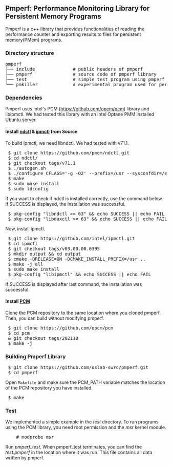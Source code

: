 ## Pmperf: Performance Monitoring Library for Persistent Memory Programs

Pmperf is a c++ library that provides functionalities of reading the performance counter and exporting results to files for persistent memory(PMem) programs.

### Directory structure
<pre>
pmperf
├── include              # public headers of pmperf 
├── pmperf               # source code of pmperf library 
├── test                 # simple test program using pmperf 
└── pmkiller             # experimental program used for persistent memory endurance measurement
</pre>

### Dependencies
Pmperf uses Intel's PCM (https://github.com/opcm/pcm) library and libipmctl.
We had tested this library with an Intel Optane PMM installed Ubuntu server.

#### Install [ndctl](https://github.com/pmem/ndctl.git) & [ipmctl](https://github.com/intel/ipmctl.git) from Source

To build ipmctl, we need libndctl. We had tested with v71.1. 

<pre>
 $ git clone https://github.com/pmem/ndctl.git
 $ cd ndctl/
 $ git checkout tags/v71.1
 $ ./autogen.sh
 $ ./configure CFLAGS='-g -O2' --prefix=/usr --sysconfdir=/etc --libdir=/usr/lib
 $ make
 $ sudo make install
 $ sudo ldconfig
</pre>

If you want to check if ndctl is installed correctly, use the command below. If SUCCESS is displayed, the installation was successful.
<pre>
 $ pkg-config "libndctl >= 63" && echo SUCCESS || echo FAIL
 $ pkg-config "libdaxctl >= 63" && echo SUCCESS || echo FAIL
</pre>

Now, install ipmctl.
<pre>
 $ git clone https://github.com/intel/ipmctl.git
 $ cd ipmctl
 $ git checkout tags/v03.00.00.0395
 $ mkdir output && cd output
 $ cmake -DRELEASE=ON -DCMAKE_INSTALL_PREFIX=/usr ..
 $ make -j all
 $ sudo make install
 $ pkg-config "libipmctl" && echo SUCCESS || echo FAIL
</pre>
If SUCCESS is displayed after last command, the installation was successful.


#### Install [PCM](https://github.com/opcm/pcm)
Clone the PCM repository to the same location where you cloned pmperf. Then, you can build without modifying pmperf.
<pre>
 $ git clone https://github.com/opcm/pcm
 $ cd pcm
 & git checkout tags/202110
 $ make -j
</pre>

 
### Building Pmperf Library
<pre>
 $ git clone https://github.com/oslab-swrc/pmperf.git
 $ cd pmperf
</pre>
Open `Makefile` and make sure the PCM_PATH variable matches the location of the PCM repository you have installed.
<pre>
 $ make
</pre>

### Test
We implemented a simple example in the *test* directory.
To run programs using the PCM library, you need root permission and the *msr* kernel module.
<pre>
	# modprobe msr
</pre>
Run *pmperf_test*. When pmperf_test terminates, you can find the *test.pmperf* in the location where it was run. This file contains all data written by pmperf.

